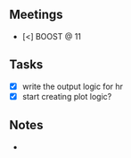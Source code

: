 
## Meetings
- [<] BOOST @ 11

## Tasks
- [x] write the output logic for hr
- [x] start creating plot logic?

## Notes
- 